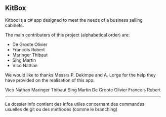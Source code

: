 ## KitBox
Kitbox is a c# app designed to meet the needs of a business selling cabinets.

The main contributers of this project (alphabetical order) are: 

* De Groote Olivier
* Francois Robert
* Maringer Thibaut
* Sing Martin
* Vico Nathan

We would like to thanks Messrs P. Dekimpe and A. Lorge for the help they have provided on the realisation of this app.

Vico Nathan
Maringer Thibaut
Sing Martin
De Groote Olivier
Francois Robert

---------------------------------------------------------------------------------------
Le dossier info contient des infos utiles concernant des commandes usuelles de git ou des méthodes (comme le branching)
